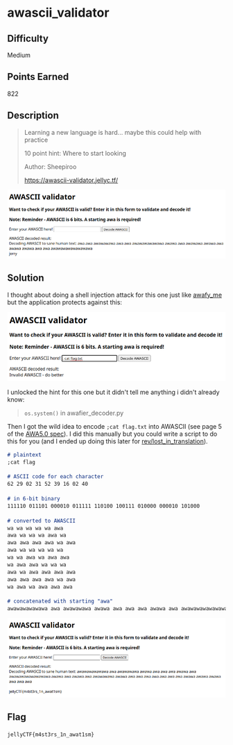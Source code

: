 # awascii_validator

## Difficulty

Medium

## Points Earned

822

## Description

> Learning a new language is hard... maybe this could help with practice
> 
> 10 point hint: Where to start looking
> 
> Author: Sheepiroo
> 
> https://awascii-validator.jellyc.tf/

![awascii_validator input](./images/awascii_validator_input.png "awascii_validator input")

## Solution

I thought about doing a shell injection attack for this one just like [awafy_me](./awafy_me.md) but the application protects against this:

![awascii_validator invalid input](./images/awascii_validator_invalid.png "awascii_validator invalid input")

I unlocked the hint for this one but it didn't tell me anything i didn't already know:

> `os.system()` in awafier_decoder.py

Then I got the wild idea to encode `;cat flag.txt` into AWASCII (see page 5 of the [AWA5.0 spec](https://github.com/TempTempai/AWA5.0/blob/6fe3b2ef290a3df9c94822634c4ceb6c872cd2fd/AWA5.0%20Specs.pdf)). I did this manually but you could write a script to do this for you (and I ended up doing this later for [rev/lost_in_translation](../rev/lost_in_translation.md)).

```md
# plaintext
;cat flag

# ASCII code for each character
62 29 02 31 52 39 16 02 40

# in 6-bit binary
111110 011101 000010 011111 110100 100111 010000 000010 101000

# converted to AWASCII
wa wa wa wa wa awa
awa wa wa wa awa wa
awa awa awa awa wa awa
awa wa wa wa wa wa
wa wa awa wa awa awa
wa awa awa wa wa wa
awa wa awa awa awa awa
awa awa awa awa wa awa
wa awa wa awa awa awa

# concatenated with starting "awa"
awawawawawawa awa awawawawa awawa awa awa awa awawa awa awawawawawawawawa awawa awa awawa awa awawawawa awawa awa awa awa awa awa awa awa awawa awawa awawa awa awa awa
```

![awascii_validator solution](./images/awascii_validator_sol.png "awascii_validator solution")

## Flag

`jellyCTF{m4st3rs_1n_awat1sm}`